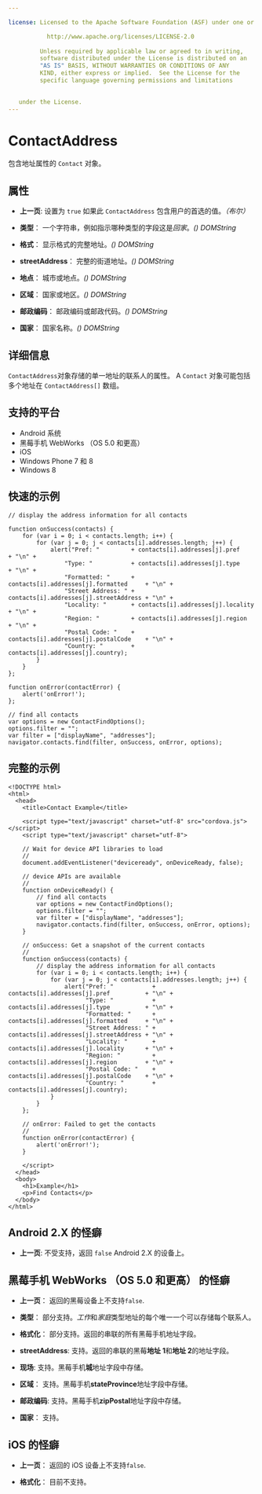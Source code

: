 ```yaml
---

license: Licensed to the Apache Software Foundation (ASF) under one or more contributor license agreements. See the NOTICE file distributed with this work for additional information regarding copyright ownership. The ASF licenses this file to you under the Apache License, Version 2.0 (the "License"); you may not use this file except in compliance with the License. You may obtain a copy of the License at

           http://www.apache.org/licenses/LICENSE-2.0
    
         Unless required by applicable law or agreed to in writing,
         software distributed under the License is distributed on an
         "AS IS" BASIS, WITHOUT WARRANTIES OR CONDITIONS OF ANY
         KIND, either express or implied.  See the License for the
         specific language governing permissions and limitations
    

   under the License.
---
```


# ContactAddress

包含地址属性的 `Contact` 对象。

## 属性

*   **上一页**: 设置为 `true` 如果此 `ContactAddress` 包含用户的首选的值。*（布尔）*

*   **类型**： 一个字符串，例如指示哪种类型的字段这是*回家*。*() DOMString*

*   **格式**： 显示格式的完整地址。*() DOMString*

*   **streetAddress**： 完整的街道地址。*() DOMString*

*   **地点**： 城市或地点。*() DOMString*

*   **区域**： 国家或地区。*() DOMString*

*   **邮政编码**： 邮政编码或邮政代码。*() DOMString*

*   **国家**： 国家名称。*() DOMString*

## 详细信息

`ContactAddress`对象存储的单一地址的联系人的属性。 A `Contact` 对象可能包括多个地址在 `ContactAddress[]` 数组。

## 支持的平台

*   Android 系统
*   黑莓手机 WebWorks （OS 5.0 和更高）
*   iOS
*   Windows Phone 7 和 8
*   Windows 8

## 快速的示例

    // display the address information for all contacts
    
    function onSuccess(contacts) {
        for (var i = 0; i < contacts.length; i++) {
            for (var j = 0; j < contacts[i].addresses.length; j++) {
                alert("Pref: "         + contacts[i].addresses[j].pref          + "\n" +
                    "Type: "           + contacts[i].addresses[j].type          + "\n" +
                    "Formatted: "      + contacts[i].addresses[j].formatted     + "\n" +
                    "Street Address: " + contacts[i].addresses[j].streetAddress + "\n" +
                    "Locality: "       + contacts[i].addresses[j].locality      + "\n" +
                    "Region: "         + contacts[i].addresses[j].region        + "\n" +
                    "Postal Code: "    + contacts[i].addresses[j].postalCode    + "\n" +
                    "Country: "        + contacts[i].addresses[j].country);
            }
        }
    };
    
    function onError(contactError) {
        alert('onError!');
    };
    
    // find all contacts
    var options = new ContactFindOptions();
    options.filter = "";
    var filter = ["displayName", "addresses"];
    navigator.contacts.find(filter, onSuccess, onError, options);
    

## 完整的示例

    <!DOCTYPE html>
    <html>
      <head>
        <title>Contact Example</title>
    
        <script type="text/javascript" charset="utf-8" src="cordova.js"></script>
        <script type="text/javascript" charset="utf-8">
    
        // Wait for device API libraries to load
        //
        document.addEventListener("deviceready", onDeviceReady, false);
    
        // device APIs are available
        //
        function onDeviceReady() {
            // find all contacts
            var options = new ContactFindOptions();
            options.filter = "";
            var filter = ["displayName", "addresses"];
            navigator.contacts.find(filter, onSuccess, onError, options);
        }
    
        // onSuccess: Get a snapshot of the current contacts
        //
        function onSuccess(contacts) {
            // display the address information for all contacts
            for (var i = 0; i < contacts.length; i++) {
                for (var j = 0; j < contacts[i].addresses.length; j++) {
                    alert("Pref: "           + contacts[i].addresses[j].pref          + "\n" +
                          "Type: "           + contacts[i].addresses[j].type          + "\n" +
                          "Formatted: "      + contacts[i].addresses[j].formatted     + "\n" +
                          "Street Address: " + contacts[i].addresses[j].streetAddress + "\n" +
                          "Locality: "       + contacts[i].addresses[j].locality      + "\n" +
                          "Region: "         + contacts[i].addresses[j].region        + "\n" +
                          "Postal Code: "    + contacts[i].addresses[j].postalCode    + "\n" +
                          "Country: "        + contacts[i].addresses[j].country);
                }
            }
        };
    
        // onError: Failed to get the contacts
        //
        function onError(contactError) {
            alert('onError!');
        }
    
        </script>
      </head>
      <body>
        <h1>Example</h1>
        <p>Find Contacts</p>
      </body>
    </html>
    

## Android 2.X 的怪癖

*   **上一页**: 不受支持，返回 `false` Android 2.X 的设备上。

## 黑莓手机 WebWorks （OS 5.0 和更高） 的怪癖

*   **上一页**： 返回的黑莓设备上不支持`false`.

*   **类型**： 部分支持。*工作*和*家庭*类型地址的每个唯一一个可以存储每个联系人。

*   **格式化**： 部分支持。返回的串联的所有黑莓手机地址字段。

*   **streetAddress**: 支持。返回的串联的黑莓**地址 1**和**地址 2**的地址字段。

*   **现场**: 支持。黑莓手机**城**地址字段中存储。

*   **区域**： 支持。黑莓手机**stateProvince**地址字段中存储。

*   **邮政编码**: 支持。黑莓手机**zipPostal**地址字段中存储。

*   **国家**： 支持。

## iOS 的怪癖

*   **上一页**： 返回的 iOS 设备上不支持`false`.

*   **格式化**： 目前不支持。